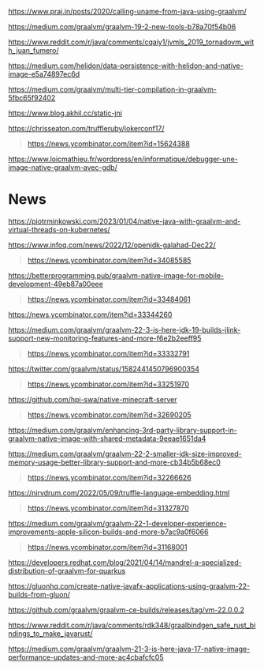 https://www.praj.in/posts/2020/calling-uname-from-java-using-graalvm/

https://medium.com/graalvm/graalvm-19-2-new-tools-b78a70f54b06

https://www.reddit.com/r/java/comments/cqaiy1/jvmls_2019_tornadovm_with_juan_fumero/

https://medium.com/helidon/data-persistence-with-helidon-and-native-image-e5a74897ec6d

https://medium.com/graalvm/multi-tier-compilation-in-graalvm-5fbc65f92402

https://www.blog.akhil.cc/static-jni

https://chrisseaton.com/truffleruby/jokerconf17/
> https://news.ycombinator.com/item?id=15624388

https://www.loicmathieu.fr/wordpress/en/informatique/debugger-une-image-native-graalvm-avec-gdb/

# News
https://piotrminkowski.com/2023/01/04/native-java-with-graalvm-and-virtual-threads-on-kubernetes/

https://www.infoq.com/news/2022/12/openjdk-galahad-Dec22/
> https://news.ycombinator.com/item?id=34085585

https://betterprogramming.pub/graalvm-native-image-for-mobile-development-49eb87a00eee
> https://news.ycombinator.com/item?id=33484061

https://news.ycombinator.com/item?id=33344260

https://medium.com/graalvm/graalvm-22-3-is-here-jdk-19-builds-jlink-support-new-monitoring-features-and-more-f6e2b2eeff95
> https://news.ycombinator.com/item?id=33332791

https://twitter.com/graalvm/status/1582441450796900354
> https://news.ycombinator.com/item?id=33251970

https://github.com/hpi-swa/native-minecraft-server
> https://news.ycombinator.com/item?id=32690205

https://medium.com/graalvm/enhancing-3rd-party-library-support-in-graalvm-native-image-with-shared-metadata-9eeae1651da4

https://medium.com/graalvm/graalvm-22-2-smaller-jdk-size-improved-memory-usage-better-library-support-and-more-cb34b5b68ec0
> https://news.ycombinator.com/item?id=32266626

https://nirvdrum.com/2022/05/09/truffle-language-embedding.html
> https://news.ycombinator.com/item?id=31327870

https://medium.com/graalvm/graalvm-22-1-developer-experience-improvements-apple-silicon-builds-and-more-b7ac9a0f6066
> https://news.ycombinator.com/item?id=31168001

https://developers.redhat.com/blog/2021/04/14/mandrel-a-specialized-distribution-of-graalvm-for-quarkus

https://gluonhq.com/create-native-javafx-applications-using-graalvm-22-builds-from-gluon/

https://github.com/graalvm/graalvm-ce-builds/releases/tag/vm-22.0.0.2

https://www.reddit.com/r/java/comments/rdk348/graalbindgen_safe_rust_bindings_to_make_javarust/

https://medium.com/graalvm/graalvm-21-3-is-here-java-17-native-image-performance-updates-and-more-ac4cbafcfc05